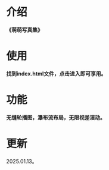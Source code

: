 # 介绍

**《萌萌写真集》**

# 使用

**找到index.html文件，点击进入即可享用。**

# 功能

**无缝轮播图，瀑布流布局，无限视差滚动。**

# 更新

2025.01.13。